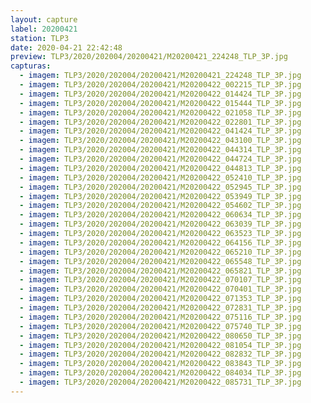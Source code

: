 ```yaml
---
layout: capture
label: 20200421
station: TLP3
date: 2020-04-21 22:42:48
preview: TLP3/2020/202004/20200421/M20200421_224248_TLP_3P.jpg
capturas:
  - imagem: TLP3/2020/202004/20200421/M20200421_224248_TLP_3P.jpg
  - imagem: TLP3/2020/202004/20200421/M20200422_002215_TLP_3P.jpg
  - imagem: TLP3/2020/202004/20200421/M20200422_014424_TLP_3P.jpg
  - imagem: TLP3/2020/202004/20200421/M20200422_015444_TLP_3P.jpg
  - imagem: TLP3/2020/202004/20200421/M20200422_021058_TLP_3P.jpg
  - imagem: TLP3/2020/202004/20200421/M20200422_022801_TLP_3P.jpg
  - imagem: TLP3/2020/202004/20200421/M20200422_041424_TLP_3P.jpg
  - imagem: TLP3/2020/202004/20200421/M20200422_043100_TLP_3P.jpg
  - imagem: TLP3/2020/202004/20200421/M20200422_044314_TLP_3P.jpg
  - imagem: TLP3/2020/202004/20200421/M20200422_044724_TLP_3P.jpg
  - imagem: TLP3/2020/202004/20200421/M20200422_044813_TLP_3P.jpg
  - imagem: TLP3/2020/202004/20200421/M20200422_052410_TLP_3P.jpg
  - imagem: TLP3/2020/202004/20200421/M20200422_052945_TLP_3P.jpg
  - imagem: TLP3/2020/202004/20200421/M20200422_053949_TLP_3P.jpg
  - imagem: TLP3/2020/202004/20200421/M20200422_054602_TLP_3P.jpg
  - imagem: TLP3/2020/202004/20200421/M20200422_060634_TLP_3P.jpg
  - imagem: TLP3/2020/202004/20200421/M20200422_063039_TLP_3P.jpg
  - imagem: TLP3/2020/202004/20200421/M20200422_063523_TLP_3P.jpg
  - imagem: TLP3/2020/202004/20200421/M20200422_064156_TLP_3P.jpg
  - imagem: TLP3/2020/202004/20200421/M20200422_065210_TLP_3P.jpg
  - imagem: TLP3/2020/202004/20200421/M20200422_065548_TLP_3P.jpg
  - imagem: TLP3/2020/202004/20200421/M20200422_065821_TLP_3P.jpg
  - imagem: TLP3/2020/202004/20200421/M20200422_070107_TLP_3P.jpg
  - imagem: TLP3/2020/202004/20200421/M20200422_070401_TLP_3P.jpg
  - imagem: TLP3/2020/202004/20200421/M20200422_071353_TLP_3P.jpg
  - imagem: TLP3/2020/202004/20200421/M20200422_072831_TLP_3P.jpg
  - imagem: TLP3/2020/202004/20200421/M20200422_075116_TLP_3P.jpg
  - imagem: TLP3/2020/202004/20200421/M20200422_075740_TLP_3P.jpg
  - imagem: TLP3/2020/202004/20200421/M20200422_080650_TLP_3P.jpg
  - imagem: TLP3/2020/202004/20200421/M20200422_081054_TLP_3P.jpg
  - imagem: TLP3/2020/202004/20200421/M20200422_082832_TLP_3P.jpg
  - imagem: TLP3/2020/202004/20200421/M20200422_083843_TLP_3P.jpg
  - imagem: TLP3/2020/202004/20200421/M20200422_084034_TLP_3P.jpg
  - imagem: TLP3/2020/202004/20200421/M20200422_085731_TLP_3P.jpg
---
```

